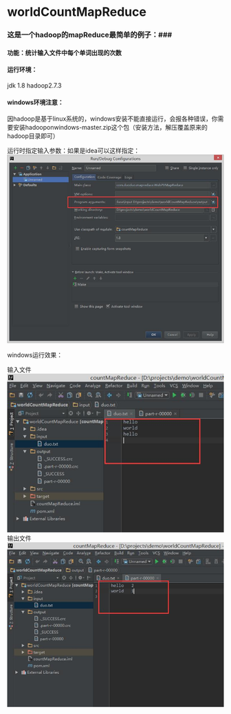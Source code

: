# worldCountMapReduce
### 这是一个hadoop的mapReduce最简单的例子：###
#### 功能：统计输入文件中每个单词出现的次数 ####
#### 运行环境： ####
jdk 1.8
hadoop2.7.3

#### windows环境注意： ####
因hadoop是基于linux系统的，windows安装不能直接运行，会报各种错误，你需要安装hadooponwindows-master.zip这个包（安装方法，解压覆盖原来的hadoop目录即可）

运行时指定输入参数：如果是idea可以这样指定：![](https://github.com/chenxiaoqiong/worldCountMapReduce/blob/master/imgs/1.jpg)

windows运行效果：

输入文件 ![](https://github.com/chenxiaoqiong/worldCountMapReduce/blob/master/imgs/3.jpg)
输出文件 ![](https://github.com/chenxiaoqiong/worldCountMapReduce/blob/master/imgs/2.jpg)
